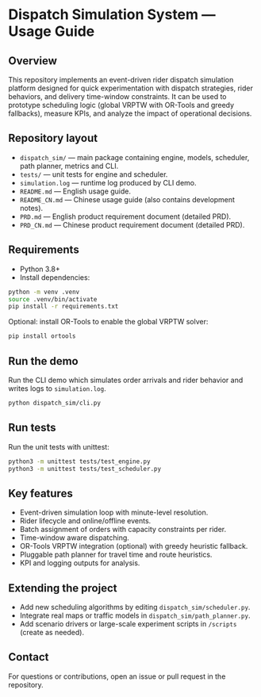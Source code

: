 # Dispatch Simulation System — Usage Guide

## Overview
This repository implements an event-driven rider dispatch simulation platform designed for quick experimentation with dispatch strategies, rider behaviors, and delivery time-window constraints. It can be used to prototype scheduling logic (global VRPTW with OR-Tools and greedy fallbacks), measure KPIs, and analyze the impact of operational decisions.

## Repository layout
- `dispatch_sim/` — main package containing engine, models, scheduler, path planner, metrics and CLI.
- `tests/` — unit tests for engine and scheduler.
- `simulation.log` — runtime log produced by CLI demo.
- `README.md` — English usage guide.
- `README_CN.md` — Chinese usage guide (also contains development notes).
- `PRD.md` — English product requirement document (detailed PRD).
- `PRD_CN.md` — Chinese product requirement document (detailed PRD).

## Requirements
- Python 3.8+
- Install dependencies:

```bash
python -m venv .venv
source .venv/bin/activate
pip install -r requirements.txt
```

Optional: install OR-Tools to enable the global VRPTW solver:

```bash
pip install ortools
```

## Run the demo
Run the CLI demo which simulates order arrivals and rider behavior and writes logs to `simulation.log`.

```bash
python dispatch_sim/cli.py
```

## Run tests
Run the unit tests with unittest:

```bash
python3 -m unittest tests/test_engine.py
python3 -m unittest tests/test_scheduler.py
```

## Key features
- Event-driven simulation loop with minute-level resolution.
- Rider lifecycle and online/offline events.
- Batch assignment of orders with capacity constraints per rider.
- Time-window aware dispatching.
- OR-Tools VRPTW integration (optional) with greedy heuristic fallback.
- Pluggable path planner for travel time and route heuristics.
- KPI and logging outputs for analysis.

## Extending the project
- Add new scheduling algorithms by editing `dispatch_sim/scheduler.py`.
- Integrate real maps or traffic models in `dispatch_sim/path_planner.py`.
- Add scenario drivers or large-scale experiment scripts in `/scripts` (create as needed).

## Contact
For questions or contributions, open an issue or pull request in the repository.
